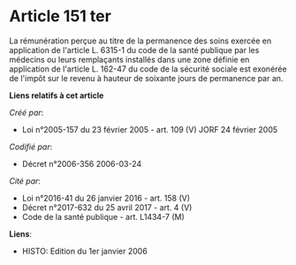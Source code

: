 # Article 151 ter

La rémunération perçue au titre de la permanence des soins exercée en application de l'article L. 6315-1 du code de la santé
publique par les médecins ou leurs remplaçants installés dans une zone définie en application de l'article L. 162-47 du code
de la sécurité sociale est exonérée de l'impôt sur le revenu à hauteur de soixante jours de permanence par an.

**Liens relatifs à cet article**

_Créé par_:

  - Loi n°2005-157 du 23 février 2005 - art. 109 (V) JORF 24 février 2005

_Codifié par_:

  - Décret n°2006-356 2006-03-24

_Cité par_:

  - Loi n°2016-41 du 26 janvier 2016 - art. 158 (V)
  - Décret n°2017-632 du 25 avril 2017 - art. 4 (V)
  - Code de la santé publique - art. L1434-7 (M)

**Liens**:

  - HISTO: Edition du 1er janvier 2006
